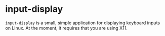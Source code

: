 # input-display
`input-display` is a small, simple application for displaying keyboard inputs on Linux. At the moment, it requires that you are using X11.
